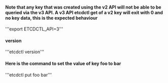 #### Note that any key that was created using the v2 API will not be able to be queried via the v3 API. A v3 API etcdctl get of a v2 key will exit with 0 and no key data, this is the expected behaviour

 '''export ETCDCTL_API=3'''
#### version

 '''etcdctl version'''
 
#### Here is the command to set the value of key foo to bar

 '''etcdctl put foo bar'''

